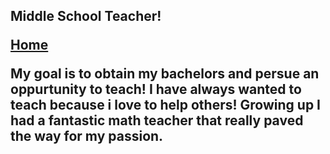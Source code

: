 <h2>Middle School Teacher!

  <a href="https://github.com/Carlos0418/Final-Project-INFOTC-1000/blob/main/README.md#infotc-1000-final_project">Home</a>

<p>My goal is to obtain my bachelors and persue an oppurtunity to teach! I have always wanted to teach because i love to help others! Growing up I had a fantastic math teacher that really paved the way for my passion. 

